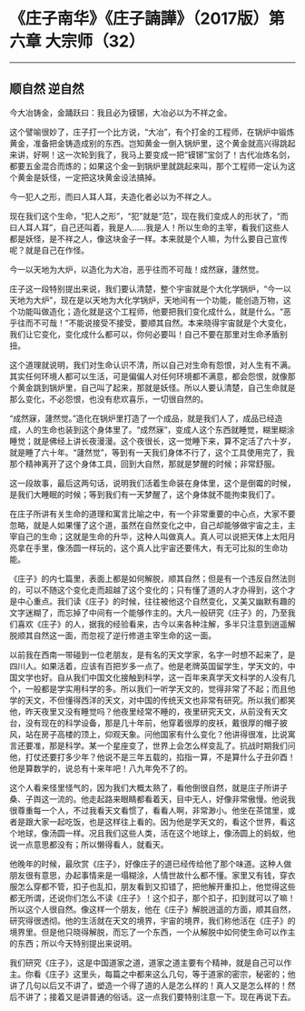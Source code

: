 # 《庄子南华》《庄子諵譁》（2017版）第六章 大宗师（32）

------

## 顺自然 逆自然

今大冶铸金，金踊跃曰：我且必为镆铘，大冶必以为不祥之金。

这个譬喻很妙了，庄子打一个比方说，“大冶”，有个打金的工程师，在锅炉中锻炼黄金，准备把金铸造成别的东西。岂知黄金一倒入锅炉里，这个黄金就高兴得跳起来讲，好啊！这一次轮到我了，我马上要变成一把“镆铘”宝剑了！古代冶炼名剑，都要五金混合而炼的；如果这个金一到锅炉里就跳起来叫，那个工程师一定认为这个黄金是妖怪，一定把这块黄金设法搞掉。

今一犯人之形，而曰人耳人耳，夫造化者必以为不祥之人。

现在我们这个生命，“犯人之形”，“犯”就是“范”，现在我们变成人的形状了，“而曰人耳人耳”，自己还叫着，我是人……我是人！所以生命的主宰，看我们这些人都是妖怪，是不祥之人，像这块金子一样。本来就是个人嘛，为什么要自己宣传呢？就是自己在作怪。

今一以天地为大炉，以造化为大冶，恶乎往而不可哉！成然寐，蘧然觉。

庄子这一段特别提出来说，我们要认清楚，整个宇宙就是个大化学锅炉，“今一以天地为大炉”，现在是以天地为大化学锅炉，天地间有一个功能，能创造万物，这个功能叫做造化；造化就是这个工程师，他要把我们变化成什么，就是什么。“恶乎往而不可哉！”不能说接受不接受，要顺其自然。本来晓得宇宙就是个大变化，我们让它变化，变化成什么都可以，你何必要叫！自己不要在那里对生命矛盾别扭。

这个道理就说明，我们对生命认识不清，所以自己对生命有怨恨，对人生有不满。其实任何环境人都可以生活，可是偏偏人对任何环境都不满意，都会怨恨，就像那个黄金跳到锅炉里，自己叫了起来，那就是妖怪。所以人要认清楚，自己生命就是那么变化，不必怨恨，也没有悲欢喜乐，一切很自然的。

“成然寐，蘧然觉。”造化在锅炉里打造了一个成品，就是我们人了，成品已经造成，人的生命也装到这个身体里了。“成然寐”，变成人这个东西就睡觉，糊里糊涂睡觉；就是佛经上讲长夜漫漫。这个夜很长，这一觉睡下来，算不定活了六十岁，就是睡了六十年。“蘧然觉”，等到有一天我们身体不行了，这个工具使用完了，我那个精神离开了这个身体工具，回到大自然，那就是梦醒的时候；非常舒服。

这一段故事，最后这两句话，说明我们活着生命装在身体里，这个是倒霉的时候，是我们大睡眠的时候；等到我们有一天梦醒了，这个身体就不能拘束我们了。

在庄子所讲有关生命的道理和寓言比喻之中，有一个非常重要的中心点，大家不要忽略，就是人如果懂了这个道，虽然在自然变化之中，自己却能够做宇宙之主，主宰自己的生命；这就是生命的升华，这种人叫做真人。真人可以说把天体上太阳月亮拿在手里，像汤圆一样玩的，这个真人比宇宙还要伟大，有无可比拟的生命功能。

《庄子》的内七篇里，表面上都是如何解脱，顺其自然；但是有一个违反自然法则的，可以不随这个变化走而超越了这个变化的；只有懂了道的人才办得到，这个才是中心重点。我们读《庄子》的时候，往往被他这个自然变化，又美又幽默有趣的文字迷糊了，而忘掉了中间有一个能够作主的。大凡一般研究《庄子》的，乃至我们喜欢《庄子》的人，据我的经验看来，古今以来各种注解，多半只注意到逍遥解脱顺其自然这一面，而忽视了逆行修道主宰生命的这一面。

以前我在西南一带碰到一位老朋友，是有名的天文学家，名字一时想不起来了，是四川人。如果活着，应该有百把岁多一点了。他是老牌英国留学生，学天文的，中国文学也好。自从我们中国文化接触到科学，这一百年来真学天文科学的人没有几个，一般都是学实用科学的多。所以我们一听学天文的，觉得非常了不起；而且他学的天文，不但懂得西洋的天文，对中国的传统天文也非常有研究。所以我们都笑他，昨天夜里又没有睡觉吗？他夜里经常不睡的，夜里研究天文，从前没有天文台，没有现在的科学设备，那是几十年前，他穿着很厚的皮袄，戴很厚的帽子披风，站在房子高楼的顶上，仰观天象。问他国家有什么变化？他讲得很准，比说寓言还要准，那是科学。某一个星座变了，世界上会怎么样变乱了。抗战时期我们问他，打仗还要打多少年？他说不是三年五载的，掐指一算，不是算什么子丑卯酉！他是算数学的，说总有十来年吧！八九年免不了的。

这个人看来怪里怪气的，因为我们大概太熟了，看他倒很自然，就是庄子所讲子桑、子舆这一流的。他走起路来眼睛都看着天，目中无人，好像非常傲慢。他说我很尊重每一个人，不过我看天文看惯了，看看人啊，非常渺小。他坐在茶馆里，或者是跟大家一起吃饭，也是这样往上看的。因为他是学天文的，看这个世界，看这个地球，像汤圆一样。况且我们这些人类，活在这个地球上，像汤圆上的蚂蚁，他说一点意思都没有；所以懒得看人，就看天。

他晚年的时候，最欣赏《庄子》，好像庄子的道已经传给他了那个味道。这种人做朋友很有意思，办起事情来是一塌糊涂，人情世故什么都不懂。家里又有钱，穿衣服怎么穿都不管，扣子也乱扣，朋友看到又扣错了，把他解开重扣上，他觉得这些都无所谓，还说你们怎么不读《庄子》！这个扣子，那个扣子，扣到就可以了嘛！所以这个人很自然。像这样一个朋友，他在《庄子》解脱逍遥的方面，顺其自然，研究得很透彻。他的生活就在天文的境界，宇宙的境界，我们称他活在《庄子》的境界里。但是他只晓得解脱，而忘了一个东西，一个从解脱中如何使生命可以作主的东西；所以今天特别提出来说明。

我们研究《庄子》，这是中国道家之道，道家之道主要有个精神，就是自己可以作主。你看《庄子》这里头，每篇之中都来这么几句，等于道家的密宗，秘密的；他讲了几句以后又不讲了，塑造一个得了道的人是怎么样的！真人又是怎么样的！然后不讲了；接着又是讲普通的俗话。这一点我们要特别注意一下。现在再说下去。